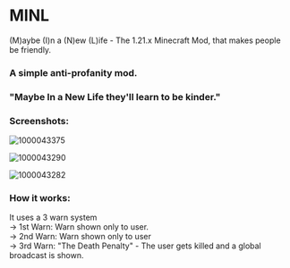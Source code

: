 # MINL
(M)aybe (I)n a (N)ew (L)ife - The 1.21.x Minecraft Mod, that makes people be friendly.

### A simple anti-profanity mod.

### "Maybe In a New Life they'll learn to be kinder."

### Screenshots:
![1000043375](https://github.com/user-attachments/assets/d411e01c-aea7-4001-a861-cc45628d66d2)

![1000043290](https://github.com/user-attachments/assets/5dd4cdf5-8831-42da-91a6-e10a12a4f86d)

![1000043282](https://github.com/user-attachments/assets/be2e7664-05ac-495d-ab91-617f47d6145f)

### How it works:
It uses a 3 warn system</br>
  -> 1st Warn: Warn shown only to user.</br>
  -> 2nd Warn: Warn shown only to user</br>
  -> 3rd Warn: "The Death Penalty" - The user gets killed and a global broadcast is shown.</br>

